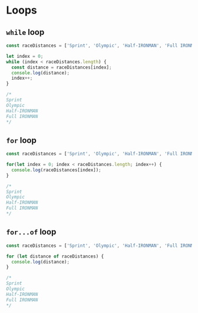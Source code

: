 # Loops 

## `while` loop

```javascript 
const raceDistances = ['Sprint', 'Olympic', 'Half-IRONMAN', 'Full IRONMAN']; 
```

```javascript 
let index = 0; 
while (index < raceDistances.length) {
  const distance = raceDistances[index]; 
  console.log(distance); 
  index++; 
}

/*
Sprint
Olympic
Half-IRONMAN
Full IRONMAN
*/
```


## `for` loop

```javascript 
const raceDistances = ['Sprint', 'Olympic', 'Half-IRONMAN', 'Full IRONMAN']; 
```

```javascript
for(let index = 0; index < raceDistances.length; index++) {
  console.log(raceDistances[index]); 
}

/*
Sprint
Olympic
Half-IRONMAN
Full IRONMAN
*/
```


## `for...of` loop

```javascript 
const raceDistances = ['Sprint', 'Olympic', 'Half-IRONMAN', 'Full IRONMAN']; 
```

```javascript 
for (let distance of raceDistances) {
  console.log(distance); 
}

/*
Sprint
Olympic
Half-IRONMAN
Full IRONMAN
*/
```
